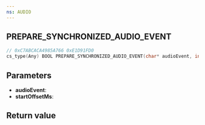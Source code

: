 ```yaml
---
ns: AUDIO
---
```

## PREPARE_SYNCHRONIZED_AUDIO_EVENT

```c
// 0xC7ABCACA4985A766 0xE1D91FD0
cs_type(Any) BOOL PREPARE_SYNCHRONIZED_AUDIO_EVENT(char* audioEvent, int startOffsetMs);
```


## Parameters
* **audioEvent**:
* **startOffsetMs**:

## Return value
